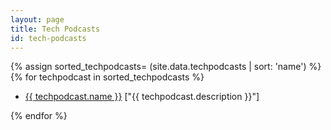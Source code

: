 ```yaml
---
layout: page
title: Tech Podcasts
id: tech-podcasts
---
```


{% assign sorted_techpodcasts= (site.data.techpodcasts | sort: 'name') %}
{% for techpodcast in sorted_techpodcasts %}

* <a href="{{ techpodcast.url }}">{{ techpodcast.name }}</a> <span>["{{ techpodcast.description }}"]</span>

{% endfor %}
